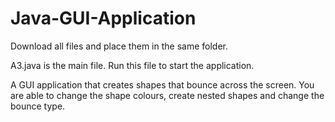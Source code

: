# Java-GUI-Application

Download all files and place them in the same folder. 

A3.java is the main file. Run this file to start the application. 


A GUI application that creates shapes that bounce across the screen. You are able to change the shape colours, create nested shapes and change the bounce type. 
